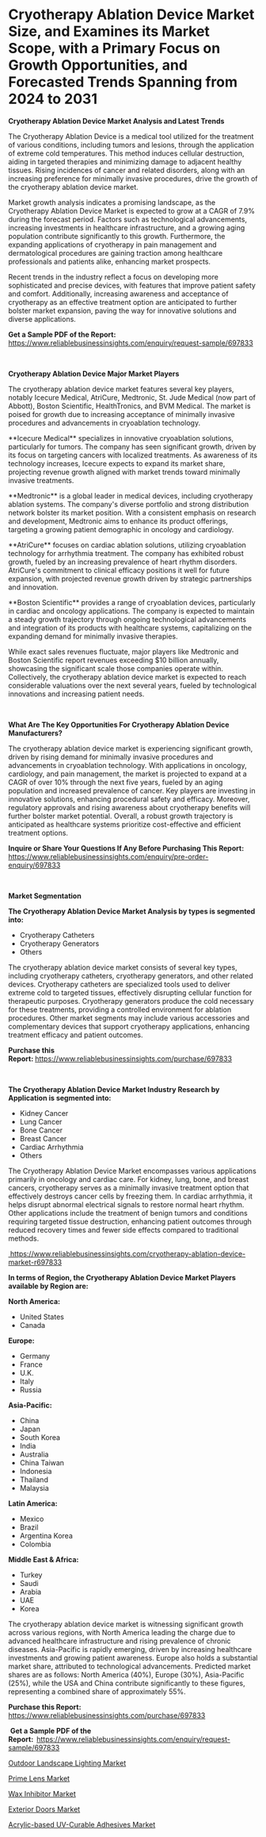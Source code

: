 <p><h1>Cryotherapy Ablation Device Market Size, and Examines its Market Scope, with a Primary Focus on Growth Opportunities, and Forecasted Trends Spanning from 2024 to 2031</h1></p><p><strong>Cryotherapy Ablation Device Market Analysis and Latest Trends</strong></p>
<p><p>The Cryotherapy Ablation Device is a medical tool utilized for the treatment of various conditions, including tumors and lesions, through the application of extreme cold temperatures. This method induces cellular destruction, aiding in targeted therapies and minimizing damage to adjacent healthy tissues. Rising incidences of cancer and related disorders, along with an increasing preference for minimally invasive procedures, drive the growth of the cryotherapy ablation device market.</p><p>Market growth analysis indicates a promising landscape, as the Cryotherapy Ablation Device Market is expected to grow at a CAGR of 7.9% during the forecast period. Factors such as technological advancements, increasing investments in healthcare infrastructure, and a growing aging population contribute significantly to this growth. Furthermore, the expanding applications of cryotherapy in pain management and dermatological procedures are gaining traction among healthcare professionals and patients alike, enhancing market prospects.</p><p>Recent trends in the industry reflect a focus on developing more sophisticated and precise devices, with features that improve patient safety and comfort. Additionally, increasing awareness and acceptance of cryotherapy as an effective treatment option are anticipated to further bolster market expansion, paving the way for innovative solutions and diverse applications.</p></p>
<p><strong>Get a Sample PDF of the Report:&nbsp;</strong> <a href="https://www.reliablebusinessinsights.com/enquiry/request-sample/697833?utm_campaign=60&utm_medium=2&utm_source=Github&utm_content=ia&utm_term=29092024&utm_id=cryotherapy-ablation-device">https://www.reliablebusinessinsights.com/enquiry/request-sample/697833</a></p>
<p>&nbsp;</p>
<p><strong>Cryotherapy Ablation Device Major Market Players</strong></p>
<p><p>The cryotherapy ablation device market features several key players, notably Icecure Medical, AtriCure, Medtronic, St. Jude Medical (now part of Abbott), Boston Scientific, HealthTronics, and BVM Medical. The market is poised for growth due to increasing acceptance of minimally invasive procedures and advancements in cryoablation technology.</p><p>**Icecure Medical** specializes in innovative cryoablation solutions, particularly for tumors. The company has seen significant growth, driven by its focus on targeting cancers with localized treatments. As awareness of its technology increases, Icecure expects to expand its market share, projecting revenue growth aligned with market trends toward minimally invasive treatments.</p><p>**Medtronic** is a global leader in medical devices, including cryotherapy ablation systems. The company's diverse portfolio and strong distribution network bolster its market position. With a consistent emphasis on research and development, Medtronic aims to enhance its product offerings, targeting a growing patient demographic in oncology and cardiology.</p><p>**AtriCure** focuses on cardiac ablation solutions, utilizing cryoablation technology for arrhythmia treatment. The company has exhibited robust growth, fueled by an increasing prevalence of heart rhythm disorders. AtriCure's commitment to clinical efficacy positions it well for future expansion, with projected revenue growth driven by strategic partnerships and innovation.</p><p>**Boston Scientific** provides a range of cryoablation devices, particularly in cardiac and oncology applications. The company is expected to maintain a steady growth trajectory through ongoing technological advancements and integration of its products with healthcare systems, capitalizing on the expanding demand for minimally invasive therapies.</p><p>While exact sales revenues fluctuate, major players like Medtronic and Boston Scientific report revenues exceeding $10 billion annually, showcasing the significant scale those companies operate within. Collectively, the cryotherapy ablation device market is expected to reach considerable valuations over the next several years, fueled by technological innovations and increasing patient needs.</p></p>
<p>&nbsp;</p>
<p><strong>What Are The Key Opportunities For Cryotherapy Ablation Device Manufacturers?</strong></p>
<p><p>The cryotherapy ablation device market is experiencing significant growth, driven by rising demand for minimally invasive procedures and advancements in cryoablation technology. With applications in oncology, cardiology, and pain management, the market is projected to expand at a CAGR of over 10% through the next five years, fueled by an aging population and increased prevalence of cancer. Key players are investing in innovative solutions, enhancing procedural safety and efficacy. Moreover, regulatory approvals and rising awareness about cryotherapy benefits will further bolster market potential. Overall, a robust growth trajectory is anticipated as healthcare systems prioritize cost-effective and efficient treatment options.</p></p>
<p><strong>Inquire or Share Your Questions If Any Before Purchasing This Report:</strong> <a href="https://www.reliablebusinessinsights.com/enquiry/pre-order-enquiry/697833?utm_campaign=60&utm_medium=2&utm_source=Github&utm_content=ia&utm_term=29092024&utm_id=cryotherapy-ablation-device">https://www.reliablebusinessinsights.com/enquiry/pre-order-enquiry/697833</a></p>
<p>&nbsp;</p>
<p><strong>Market Segmentation</strong></p>
<p><strong>The Cryotherapy Ablation Device Market Analysis by types is segmented into:</strong></p>
<p><ul><li>Cryotherapy Catheters</li><li>Cryotherapy Generators</li><li>Others</li></ul></p>
<p><p>The cryotherapy ablation device market consists of several key types, including cryotherapy catheters, cryotherapy generators, and other related devices. Cryotherapy catheters are specialized tools used to deliver extreme cold to targeted tissues, effectively disrupting cellular function for therapeutic purposes. Cryotherapy generators produce the cold necessary for these treatments, providing a controlled environment for ablation procedures. Other market segments may include various accessories and complementary devices that support cryotherapy applications, enhancing treatment efficacy and patient outcomes.</p></p>
<p><strong>Purchase this Report:&nbsp;</strong><a href="https://www.reliablebusinessinsights.com/purchase/697833?utm_campaign=60&utm_medium=2&utm_source=Github&utm_content=ia&utm_term=29092024&utm_id=cryotherapy-ablation-device">https://www.reliablebusinessinsights.com/purchase/697833</a></p>
<p>&nbsp;</p>
<p><strong>The Cryotherapy Ablation Device Market Industry Research by Application is segmented into:</strong></p>
<p><ul><li>Kidney Cancer</li><li>Lung Cancer</li><li>Bone Cancer</li><li>Breast Cancer</li><li>Cardiac Arrhythmia</li><li>Others</li></ul></p>
<p><p>The Cryotherapy Ablation Device Market encompasses various applications primarily in oncology and cardiac care. For kidney, lung, bone, and breast cancers, cryotherapy serves as a minimally invasive treatment option that effectively destroys cancer cells by freezing them. In cardiac arrhythmia, it helps disrupt abnormal electrical signals to restore normal heart rhythm. Other applications include the treatment of benign tumors and conditions requiring targeted tissue destruction, enhancing patient outcomes through reduced recovery times and fewer side effects compared to traditional methods.</p></p>
<p><a href="https://www.reliablebusinessinsights.com/cryotherapy-ablation-device-market-r697833?utm_campaign=60&utm_medium=2&utm_source=Github&utm_content=ia&utm_term=29092024&utm_id=cryotherapy-ablation-device">&nbsp;https://www.reliablebusinessinsights.com/cryotherapy-ablation-device-market-r697833</a></p>
<p><strong>In terms of Region, the Cryotherapy Ablation Device Market Players available by Region are:</strong></p>
<p>
    <p> <strong> North America: </strong>
        <ul>
            <li>United States</li>
            <li>Canada</li>
        </ul>
        </p> 
    <p> <strong> Europe: </strong>
        <ul>
            <li>Germany</li>
            <li>France</li>
            <li>U.K.</li>
            <li>Italy</li>
            <li>Russia</li>
        </ul>
        </p> 
    <p> <strong> Asia-Pacific: </strong>
        <ul>
            <li>China</li>
            <li>Japan</li>
            <li>South Korea</li>
            <li>India</li>
            <li>Australia</li>
            <li>China Taiwan</li>
            <li>Indonesia</li>
            <li>Thailand</li>
            <li>Malaysia</li>
        </ul>
        </p> 
    <p> <strong> Latin America: </strong>
        <ul>
            <li>Mexico</li>
            <li>Brazil</li>
            <li>Argentina Korea</li>
            <li>Colombia</li>
        </ul>
        </p> 
    <p> <strong> Middle East & Africa: </strong>
        <ul>
            <li>Turkey</li>
            <li>Saudi</li>
            <li>Arabia</li>
            <li>UAE</li>
            <li>Korea</li>
        </ul>
    </p>
    </p>
<p><p>The cryotherapy ablation device market is witnessing significant growth across various regions, with North America leading the charge due to advanced healthcare infrastructure and rising prevalence of chronic diseases. Asia-Pacific is rapidly emerging, driven by increasing healthcare investments and growing patient awareness. Europe also holds a substantial market share, attributed to technological advancements. Predicted market shares are as follows: North America (40%), Europe (30%), Asia-Pacific (25%), while the USA and China contribute significantly to these figures, representing a combined share of approximately 55%.</p></p>
<p><strong>Purchase this Report: </strong><a href="https://www.reliablebusinessinsights.com/purchase/697833?utm_campaign=60&utm_medium=2&utm_source=Github&utm_content=ia&utm_term=29092024&utm_id=cryotherapy-ablation-device">https://www.reliablebusinessinsights.com/purchase/697833</a></p>
<p>&nbsp;<strong>Get a Sample PDF of the Report:&nbsp;&nbsp;</strong><a href="https://www.reliablebusinessinsights.com/enquiry/request-sample/697833?utm_campaign=60&utm_medium=2&utm_source=Github&utm_content=ia&utm_term=29092024&utm_id=cryotherapy-ablation-device">https://www.reliablebusinessinsights.com/enquiry/request-sample/697833</a></p>
<p><strong></strong></p>
<p><p><a href="https://issuu.com/reportprime-2/docs/outdoor-landscape-lighting-market-s_5317ae270ede12?utm_campaign=60&utm_medium=2&utm_source=Github&utm_content=ia&utm_term=29092024&utm_id=cryotherapy-ablation-device">Outdoor Landscape Lighting Market</a></p><p><a href="https://issuu.com/reportprime-2/docs/prime-lens-market-size-2030.pptx_94998fd7fe944e?utm_campaign=60&utm_medium=2&utm_source=Github&utm_content=ia&utm_term=29092024&utm_id=cryotherapy-ablation-device">Prime Lens Market</a></p><p><a href="https://github.com/gailasejs/Market-Research-Report-List-1/blob/main/wax-inhibitor-market.md?utm_campaign=60&utm_medium=2&utm_source=Github&utm_content=ia&utm_term=29092024&utm_id=cryotherapy-ablation-device">Wax Inhibitor Market</a></p><p><a href="https://www.linkedin.com/pulse/what-factors-influence-exterior-doors-market-coming-years-product-7axxf?utm_campaign=60&utm_medium=2&utm_source=Github&utm_content=ia&utm_term=29092024&utm_id=cryotherapy-ablation-device">Exterior Doors Market</a></p><p><a href="https://github.com/MaryNelson695/Market-Research-Report-List-1/blob/main/acrylic-based-uv-curable-adhesives-market.md?utm_campaign=60&utm_medium=2&utm_source=Github&utm_content=ia&utm_term=29092024&utm_id=cryotherapy-ablation-device">Acrylic-based UV-Curable Adhesives Market</a></p></p>